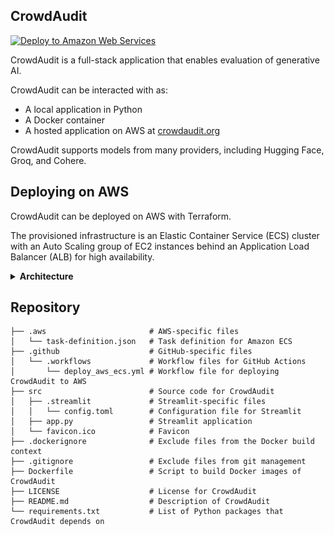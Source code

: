## CrowdAudit

[![Deploy to Amazon Web Services](https://github.com/Tiger-Du/CrowdAudit/actions/workflows/deploy_aws_ecs.yml/badge.svg)](https://github.com/Tiger-Du/CrowdAudit/actions/workflows/deploy_aws_ecs.yml)

CrowdAudit is a full-stack application that enables evaluation of generative AI.

CrowdAudit can be interacted with as:

- A local application in Python
- A Docker container
- A hosted application on AWS at [crowdaudit.org](https://crowdaudit.org)

CrowdAudit supports models from many providers, including Hugging Face, Groq, and Cohere.

## Deploying on AWS

CrowdAudit can be deployed on AWS with Terraform.

The provisioned infrastructure is an Elastic Container Service (ECS) cluster with an Auto Scaling group of EC2 instances behind an Application Load Balancer (ALB) for high availability.

<details><summary><b>Architecture</b></summary>
<img src=diagram.png>
</details>

## Repository

```code
├── .aws                       # AWS-specific files
│   └── task-definition.json   # Task definition for Amazon ECS
├── .github                    # GitHub-specific files
│   └── .workflows             # Workflow files for GitHub Actions
│       └── deploy_aws_ecs.yml # Workflow file for deploying CrowdAudit to AWS
├── src                        # Source code for CrowdAudit
│   ├── .streamlit             # Streamlit-specific files
│   │   └── config.toml        # Configuration file for Streamlit
│   ├── app.py                 # Streamlit application
│   └── favicon.ico            # Favicon
├── .dockerignore              # Exclude files from the Docker build context
├── .gitignore                 # Exclude files from git management
├── Dockerfile                 # Script to build Docker images of CrowdAudit
├── LICENSE                    # License for CrowdAudit
├── README.md                  # Description of CrowdAudit
└── requirements.txt           # List of Python packages that CrowdAudit depends on
```
